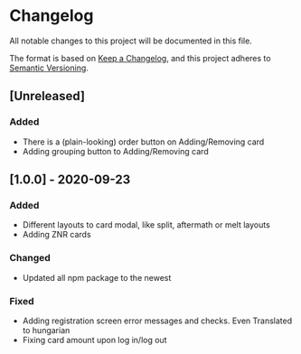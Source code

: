 # Changelog

All notable changes to this project will be documented in this file.

The format is based on [Keep a Changelog](https://keepachangelog.com/en/1.0.0/), and this project adheres to [Semantic Versioning](https://semver.org/spec/v2.0.0.html).

## [Unreleased]

### Added

-   There is a (plain-looking) order button on Adding/Removing card
-   Adding grouping button to Adding/Removing card

## [1.0.0] - 2020-09-23

### Added

-   Different layouts to card modal, like split, aftermath or melt layouts
-   Adding ZNR cards

### Changed

-   Updated all npm package to the newest

### Fixed

-   Adding registration screen error messages and checks. Even Translated to hungarian
-   Fixing card amount upon log in/log out
